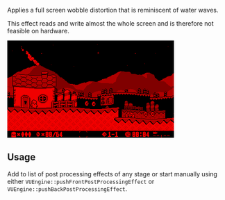 Applies a full screen wobble distortion that is reminiscent of water waves. 

This effect reads and write almost the whole screen and is therefore not feasible on hardware. 

![Preview Image](preview.png)

## Usage

Add to list of post processing effects of any stage or start manually using either `VUEngine::pushFrontPostProcessingEffect` or `VUEngine::pushBackPostProcessingEffect`. 
